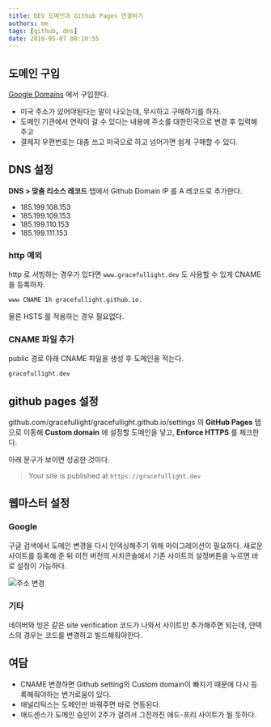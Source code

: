 ```yaml
---
title: DEV 도메인과 Github Pages 연결하기
authors: me
tags: [github, dns]
date: 2019-05-07 00:10:55
---
```


## 도메인 구입

[Google Domains](https://domains.google.com/m/registrar/search) 에서 구입한다.

- 미국 주소가 있어야된다는 말이 나오는데, 무시하고 구매하기를 하자.
- 도메인 기관에서 연락이 갈 수 있다는 내용에 주소를 대한민국으로 변경 후 입력해주고
- 결제지 우편번호는 대충 쓰고 미국으로 하고 넘어가면 쉽게 구매할 수 있다.

## DNS 설정

**DNS > 맞춤 리소스 레코드** 탭에서 Github Domain IP 를 A 레코드로 추가한다.

- 185.199.108.153
- 185.199.109.153
- 185.199.110.153
- 185.199.111.153

### http 예외

http 로 서빙하는 경우가 있다면 `www.gracefullight.dev` 도 사용할 수 있게 CNAME 을 등록하자.

```txt
www CNAME 1h gracefullight.github.io.
```

물론 HSTS 를 적용하는 경우 필요없다.

### CNAME 파일 추가

public 경로 아래 CNAME 파일을 생성 후 도메인을 적는다.

```txt title="CNAME"
gracefullight.dev
```

## github pages 설정

github.com/gracefullight/gracefullight.github.io/settings 의 **GitHub Pages** 탭으로 이동해
**Custom domain** 에 설정할 도메인을 넣고, **Enforce HTTPS** 를 체크한다.

아래 문구가 보이면 성공한 것이다.

> Your site is published at `https://gracefullight.dev`

## 웹마스터 설정

### Google

구글 검색에서 도메인 변경을 다시 인덱싱해주기 위해 마이그레이션이 필요하다.
새로운 사이트를 등록해 준 뒤 이전 버전의 서치콘솔에서 기존 사이트의 설정버튼을 누르면 바로 설정이 가능하다.

![주소 변경](https://i.imgur.com/ao5p5uZ.png)

### 기타

네이버와 빙은 같은 site verification 코드가 나와서 사이트만 추가해주면 되는데,
얀덱스의 경우는 코드를 변경하고 빌드해줘야한다.

## 여담

- CNAME 변경하면 Github setting의 Custom domain이 빠지기 때문에 다시 등록해줘야하는 번거로움이 있다.
- 애널리틱스는 도메인만 바꿔주면 바로 연동된다.
- 애드센스가 도메인 승인이 2주가 걸려서 그전까진 애드-프리 사이트가 될 듯하다.
